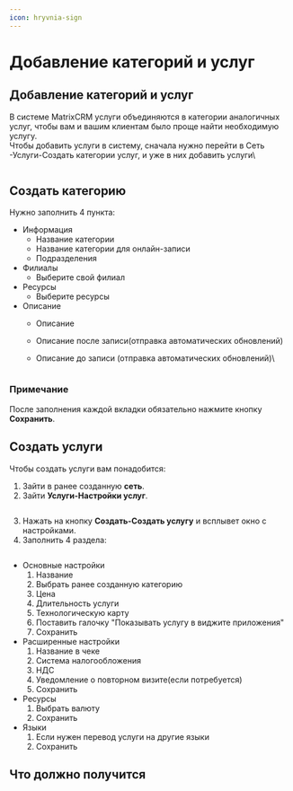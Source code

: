 ```yaml
---
icon: hryvnia-sign
---
```


# Добавление категорий и услуг

## Добавление категорий и услуг <a href="#dobavlenie-kategorii-i-uslug" id="dobavlenie-kategorii-i-uslug"></a>

В системе MatrixCRM услуги объединяются в категории аналогичных услуг, чтобы вам и вашим клиентам было проще найти необходимую услугу.\
Чтобы добавить услуги в систему, сначала нужно перейти в Сеть -Услуги-Создать категории услуг, и уже в них добавить услуги\


<figure><img src="https://95.163.228.26/_arrr7hotua.jpg" alt=""><figcaption></figcaption></figure>

## Создать категорию <a href="#sozdat-kategoriyu" id="sozdat-kategoriyu"></a>

Нужно заполнить 4 пункта:

* Информация
  * Название категории
  * Название категории для онлайн-записи
  * Подразделения
* Филиалы
  * Выберите свой филиал
* Ресурсы
  * Выберите ресурсы
* Описание
  * Описание
  * Описание после записи(отправка автоматических обновлений)
  *   Описание до записи (отправка автоматических обновлений)\


      <figure><img src="https://95.163.228.26/5skdzcszbdc.jpg" alt=""><figcaption></figcaption></figure>

### Примечание <a href="#primechanie" id="primechanie"></a>

После заполнения каждой вкладки обязательно нажмите кнопку **Сохранить**.

## Создать услуги <a href="#sozdat-uslugi" id="sozdat-uslugi"></a>

Чтобы создать услуги вам понадобится:

1. Зайти в ранее созданную **сеть**.
2. Зайти **Услуги-Настройки услуг**.

<figure><img src="https://95.163.228.26/_arrr7hotua.jpg" alt=""><figcaption></figcaption></figure>

3. Нажать на кнопку **Создать-Создать услугу** и всплывет окно с настройками.
4. &#x20;Заполнить 4 раздела:

<figure><img src="https://95.163.228.26/olf5erurt6s.jpg" alt=""><figcaption></figcaption></figure>

* Основные настройки
  1. Название
  2. Выбрать ранее созданную категорию
  3. Цена
  4. Длительность услуги
  5. Технологическую карту
  6. Поставить галочку "Показывать услугу в виджите приложения"
  7. Сохранить
* Расширенные настройки
  1. Название в чеке
  2. Система налогообложения
  3. НДС
  4. Уведомление о повторном визите(если потребуется)
  5. Сохранить
* Ресурсы
  1. Выбрать валюту
  2. Сохранить
* Языки
  1. Если нужен перевод услуги на другие языки
  2. Сохранить

## Что должно получится <a href="#chto-dolzhno-poluchitsya" id="chto-dolzhno-poluchitsya"></a>

<figure><img src="https://95.163.228.26/xp2b0j9ptuo.jpg" alt=""><figcaption></figcaption></figure>
